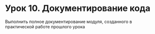 # Урок 10. Документирование кода

Выполнить полное документирование модуля, созданного в практической работе прошлого урока